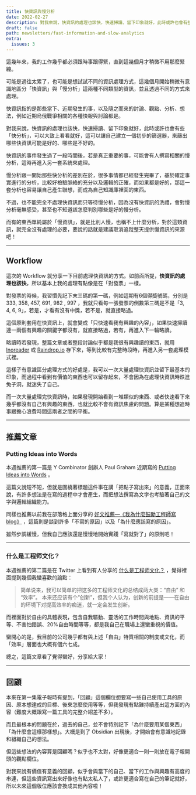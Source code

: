 ```yaml
---
title: 快資訊與慢分析
date: 2022-02-27
description: 對我來說，快資訊的處理也該快，快速掃讀、留下印象就好，此時或許也會有些「快分析」，可以大致上看看就好，這可以讓自己建立一個初步的篩選器，來篩出哪些快資訊可能是好的、哪些是不好的。
draft: false
path: newsletters/fast-information-and-slow-analytics
extra:
  issues: 3
---
```


這幾年來，我的工作幾乎都必須跟時事跟得緊，直到這幾個月才稍微不用那麼緊繃。

可能是過往太累了，也可能是想試試不同的資訊處理方式，這幾個月開始稍微有意識地區分「快資訊」與「慢分析」這兩種不同類型的資訊，並且透過不同的方式來處理。

快資訊指的是那些當下、近期發生的事，以及隨之而來的討論、觀點、分析、想法，例如近期烏俄戰爭相關的各種快報與討論都是。

對我來說，快資訊的處理也該快，快速掃讀、留下印象就好，此時或許也會有些「快分析」，可以大致上看看就好，這可以讓自己建立一個初步的篩選器，來篩出哪些快資訊可能是好的、哪些是不好的。

快資訊的事件發生過了一段時間後，若是真正重要的事，可能會有人撰寫相關的慢分析，這時再進入另一套系統來處理。

慢分析跟一開始那些快分析的差別在於，很多事情都已經發生完畢了，基於確定事實進行的分析，比較好檢驗脈絡的充分以及邏輯的正確，而如果都是好的，那這一套分析也容易讓自己產生聯想，而成為自己知識庫裡面的東西。

不過，也不能完全不處理快資訊而只等待慢分析，因為沒有快資訊的洗禮，會對慢分析毫無感受，甚至也不知道該怎麼判別哪些是好的慢分析。

而有的東西單純屬於「慢資訊」，就是比別人慢，也稱不上什麼分析，對於這類資訊，就完全沒有處理的必要，要說的話就是建議取消追蹤整天提供慢資訊的來源吧！

<!-- more -->

---

## Workflow

這次的 Workflow 就分享一下目前處理快資訊的方式。如前面所提，**快資訊的處理也該快**，所以基本上我的處理有點像是在「對發票」一樣。

對發票的時候，我習慣先記下末三碼的第一碼，例如這期有6個得獎號碼，分別是 333, 358, 457, 691, 982 , 997 ，我就只看每一張發票的倒數第三碼是不是「3, 4, 6, 9」，若是，才看有沒有中獎，若不是，就直接略過。

這個原則套用在快資訊上，就會變成「只快速看我有興趣的內容」，如果快速掃讀連一兩個有興趣的關鍵字都沒有，就直接略過，若有，再進入下一輪略讀。

略讀時若發現，整篇文章或者整段討論似乎都是我很有興趣讀的東西，就用 [Inoreader](http://inoreader.com) 或 [Raindrop.io](http://raindrop.io) 存下來，等到比較有完整時段時，再進入另一套處理模式裡。

這樣子有意識區分處理方式的好處是，我可以一次大量處理快資訊並留下最基本的印象，而過程中看到有價值的東西也可以留存起來，不會因為在處理快資訊時跌進兔子洞，就迷失了自己。

而一次大量處理完快資訊時，如果發現開始看到一堆類似的東西、或者快速看下來幾乎都沒有自己有興趣的東西，也就比較不會有資訊焦慮的問題。算是某種想追時事跟擔心浪費時間這兩者之間的平衡。

---

## 推薦文章

### Putting Ideas into Words

本週推薦的第一篇是 Y Combinator 創辦人 Paul Graham 近期寫的 [Putting Ideas into Words](http://paulgraham.com/words.html) 。

這篇文說短不短，但就是圍繞著標題這件事在講「把點子寫出來」的意義，正面來說，有許多想法是在寫的過程中才會產生，而把想法撰寫為文字也考驗著自己的文字與邏輯組織能力。

同樣也推薦以前我在部落格上面分享的 [好文推薦—《我為什麼鼓勵工程師寫blog》](@/snapshots/random-why-should-we-keep-blogging.md) ，這篇則是談到許多「不寫的原因」以及「為什麼應該寫的原因」。

雖然步調緩慢，但我自己應該還是慢慢地開始實踐「寫就對了」的原則吧！

---

### 什么是工程师文化？

本週推薦的第二篇是在 Twitter 上看到有人分享的 [什么是工程师文化？](https://coolshell.cn/articles/17497.html) ，覺得裡面提到幾個我蠻喜歡的論點：

> 简单说来，我可以简单的把这多的工程师文化的总结成两大类：“自由” 和 “效率”。
> 本来还应该有个“创新”，但我个人认为，创新的前提是——在自由的环境下对提高效率的痴迷，就一定会发生创新。

而裡面對於自由的具體表現，包含自我驅動、靈活的工作時間與地點、資訊的平等、不害怕錯誤、20%自由時間等等，都是我自己在職場上還蠻重視的價值。

蠻開心的是，我目前的公司幾乎都有與上述「自由」特質相關的制度或文化，而「效率」層面也大概有個六七成。

總之，這篇文章看了覺得蠻好，分享給大家！

---

## 回顧

本來在第一集電子報時有提到，「回顧」這個欄位想要寫一些自己使用工具的原因、原本想達成的目標、後來怎麼使用等等，但我發現有點難持續產出這方面的內容（難度大概跟寫一篇工具的完整介紹差不多）。

而且最根本的問題在於，過去的自己，並不會特別記下「為什麼要用某個東西」「為什麼會這樣那樣想」。大概是到了 Obsidian 出現後，才開始會有意識地記錄和組織自己的想法。

但這些想法的內容算是回顧嗎？似乎也不太對，好像更適合一則一則放在電子報開頭的觀點欄位。

對我來說有價值有意義的回顧，似乎會與當下的自己、當下的工作與興趣有高度的串連，但這些資訊寫出來好像也有點太私人了，或許更適合寫在自己的筆記就好，所以未來這個版位應該會換成其他內容啦！